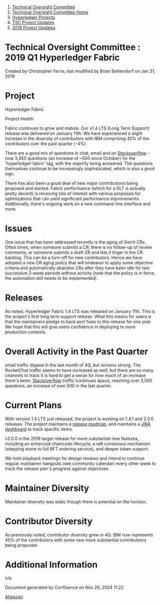 1. [Technical Oversight Committee](index.html)
2. [Technical Oversight Committee Home](Technical-Oversight-Committee-Home_21430274.html)
3. [Hyperledger Projects](Hyperledger-Projects_21447704.html)
4. [TSC Project Updates](TSC-Project-Updates_21430854.html)
5. [2019 Project Updates](2019-Project-Updates_21447735.html)

# Technical Oversight Committee : 2019 Q1 Hyperledger Fabric

Created by Christopher Ferris, last modified by Brian Behlendorf on Jan 31, 2019

# Project

Hyperledger Fabric

Project Health

Fabric continues to grow and mature. Our v1.4 LTS (Long Term Support) release was delivered on January 11th. We have experienced a slight increase in the diversity of contributors with IBM comprising 45% of the contributors over the past quarter (-4%).

There are a good mix of questions in chat, email and on [Stackoverflow](https://stackoverflow.com/questions/tagged/hyperledger-fabric "https://stackoverflow.com/questions/tagged/hyperledger-fabric") – now 3,450 questions (an increase of ~500 since October) for the 'hyperledger-fabric' tag, with the majority being answered. The questions themselves continue to be increasingly sophisticated, which is also a good sign.

There has also been a good deal of new major contributions being proposed and started. Fabric performance (which for a DLT is actually pretty decent) is receiving lots of interest with various proposals for optimizations that can yield significant performance improvements. Additionally, there's ongoing work on a new command-line interface and more.

# Issues

One issue that has been addressed recently is the aging of Gerrit CRs. Often times, when someone submits a CR, there is no follow-up of review comments, or someone submits a draft CR and lets it linger in the CR backlog. This can be a turn-off for new contributors. Hence we have adopted a new CR aging policy that will endeavor to apply some objective criteria and automatically abandon CRs after they have been idle for two successive 2-week periods without activity (note that the policy is in force, the automation still needs to be implemented).

# Releases

As noted, Hyperledger Fabric 1.4 LTS was released on January 11th. This is the project's first long term support release. What this means for users is that the maintainers pledge to back port fixes to this release for one year. We hope that this will give users confidence in deploying to more production contexts.

# Overall Activity in the Past Quarter

email traffic dipped in the last month of 4Q, but remains strong. The RocketChat traffic seems to have increased as well, but there are so many channels to track it is hard to get a sense for how much of an increase there's been. [Stackoverflow](https://stackoverflow.com/questions/tagged/hyperledger-fabric "https://stackoverflow.com/questions/tagged/hyperledger-fabric") traffic icontinues apace, reaching over 3,500 questions, an increase of over 500 in the last quarter.

# Current Plans

With version 1.4 LTS just released, the project is working on 1.4.1 and 2.0.0 releases. The project maintains a [release roadmap](https://wiki-archive.hyperledger.org/projects/fabric/roadmap "projects:fabric:roadmap"), and maintains a [JIRA dashboard](https://jira.hyperledger.org/secure/Dashboard.jspa?selectPageId=10104) to track specific items.

v2.0.0 is the 2019 target release for more substantial new features, including an enhanced chaincode lifecycle, a raft consensus mechanism (stepping stone to full BFT ordering service), and deeper token support.

We hold playback meetings for design reviews and intend to continue regular maintainer hangouts (see community calendar) every other week to track the release plan's progress against objectives.

# Maintainer Diversity

Maintainer diversity was static though there is potential on the horizon.

# Contributor Diversity

As previously noted, contributor diversity grew in 4Q. IBM now represents 45% of the contributors with some new more substantial contributions being proposed.

# Additional Information

n/a

Document generated by Confluence on Nov 26, 2024 11:22

[Atlassian](http://www.atlassian.com/)

